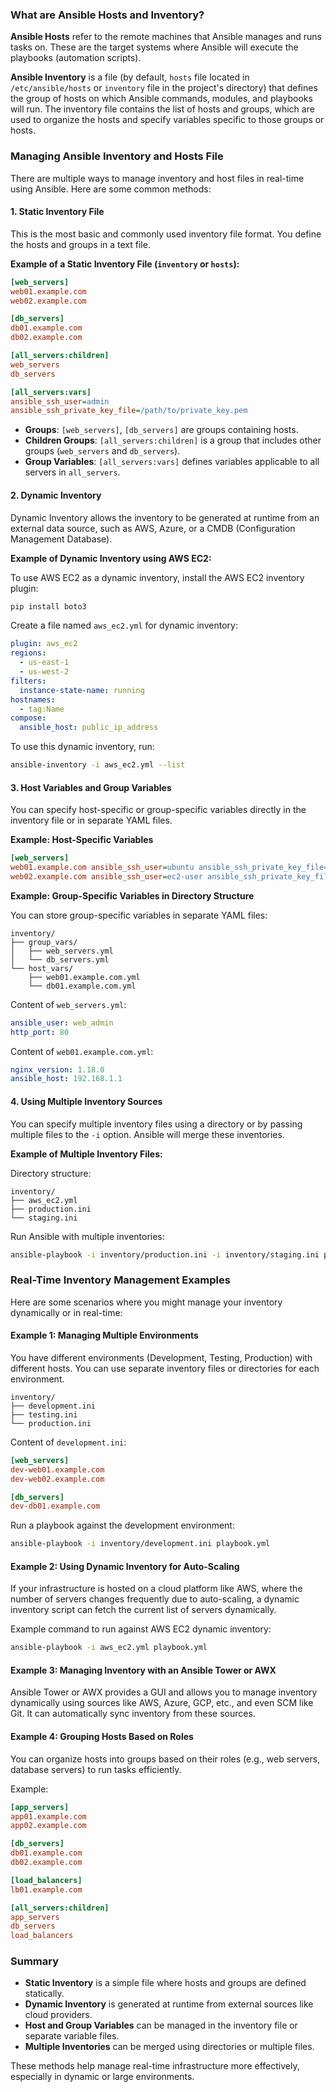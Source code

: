 ### What are Ansible Hosts and Inventory?

**Ansible Hosts** refer to the remote machines that Ansible manages and runs tasks on. These are the target systems where Ansible will execute the playbooks (automation scripts).

**Ansible Inventory** is a file (by default, `hosts` file located in `/etc/ansible/hosts` or `inventory` file in the project's directory) that defines the group of hosts on which Ansible commands, modules, and playbooks will run. The inventory file contains the list of hosts and groups, which are used to organize the hosts and specify variables specific to those groups or hosts.

### Managing Ansible Inventory and Hosts File

There are multiple ways to manage inventory and host files in real-time using Ansible. Here are some common methods:

#### 1. **Static Inventory File**

This is the most basic and commonly used inventory file format. You define the hosts and groups in a text file.

**Example of a Static Inventory File (`inventory` or `hosts`):**
```ini
[web_servers]
web01.example.com
web02.example.com

[db_servers]
db01.example.com
db02.example.com

[all_servers:children]
web_servers
db_servers

[all_servers:vars]
ansible_ssh_user=admin
ansible_ssh_private_key_file=/path/to/private_key.pem
```

- **Groups**: `[web_servers]`, `[db_servers]` are groups containing hosts.
- **Children Groups**: `[all_servers:children]` is a group that includes other groups (`web_servers` and `db_servers`).
- **Group Variables**: `[all_servers:vars]` defines variables applicable to all servers in `all_servers`.

#### 2. **Dynamic Inventory**

Dynamic Inventory allows the inventory to be generated at runtime from an external data source, such as AWS, Azure, or a CMDB (Configuration Management Database).

**Example of Dynamic Inventory using AWS EC2:**

To use AWS EC2 as a dynamic inventory, install the AWS EC2 inventory plugin:

```bash
pip install boto3
```

Create a file named `aws_ec2.yml` for dynamic inventory:
```yaml
plugin: aws_ec2
regions:
  - us-east-1
  - us-west-2
filters:
  instance-state-name: running
hostnames:
  - tag:Name
compose:
  ansible_host: public_ip_address
```

To use this dynamic inventory, run:
```bash
ansible-inventory -i aws_ec2.yml --list
```

#### 3. **Host Variables and Group Variables**

You can specify host-specific or group-specific variables directly in the inventory file or in separate YAML files.

**Example: Host-Specific Variables**

```ini
[web_servers]
web01.example.com ansible_ssh_user=ubuntu ansible_ssh_private_key_file=/path/to/web01_key.pem
web02.example.com ansible_ssh_user=ec2-user ansible_ssh_private_key_file=/path/to/web02_key.pem
```

**Example: Group-Specific Variables in Directory Structure**

You can store group-specific variables in separate YAML files:
```
inventory/
├── group_vars/
│   ├── web_servers.yml
│   └── db_servers.yml
└── host_vars/
    ├── web01.example.com.yml
    └── db01.example.com.yml
```

Content of `web_servers.yml`:
```yaml
ansible_user: web_admin
http_port: 80
```

Content of `web01.example.com.yml`:
```yaml
nginx_version: 1.18.0
ansible_host: 192.168.1.1
```

#### 4. **Using Multiple Inventory Sources**

You can specify multiple inventory files using a directory or by passing multiple files to the `-i` option. Ansible will merge these inventories.

**Example of Multiple Inventory Files:**

Directory structure:
```
inventory/
├── aws_ec2.yml
├── production.ini
└── staging.ini
```

Run Ansible with multiple inventories:
```bash
ansible-playbook -i inventory/production.ini -i inventory/staging.ini playbook.yml
```

### Real-Time Inventory Management Examples

Here are some scenarios where you might manage your inventory dynamically or in real-time:

#### Example 1: Managing Multiple Environments

You have different environments (Development, Testing, Production) with different hosts. You can use separate inventory files or directories for each environment.

```
inventory/
├── development.ini
├── testing.ini
└── production.ini
```

Content of `development.ini`:
```ini
[web_servers]
dev-web01.example.com
dev-web02.example.com

[db_servers]
dev-db01.example.com
```

Run a playbook against the development environment:
```bash
ansible-playbook -i inventory/development.ini playbook.yml
```

#### Example 2: Using Dynamic Inventory for Auto-Scaling

If your infrastructure is hosted on a cloud platform like AWS, where the number of servers changes frequently due to auto-scaling, a dynamic inventory script can fetch the current list of servers dynamically.

Example command to run against AWS EC2 dynamic inventory:
```bash
ansible-playbook -i aws_ec2.yml playbook.yml
```

#### Example 3: Managing Inventory with an Ansible Tower or AWX

Ansible Tower or AWX provides a GUI and allows you to manage inventory dynamically using sources like AWS, Azure, GCP, etc., and even SCM like Git. It can automatically sync inventory from these sources.

#### Example 4: Grouping Hosts Based on Roles

You can organize hosts into groups based on their roles (e.g., web servers, database servers) to run tasks efficiently.

Example:
```ini
[app_servers]
app01.example.com
app02.example.com

[db_servers]
db01.example.com
db02.example.com

[load_balancers]
lb01.example.com

[all_servers:children]
app_servers
db_servers
load_balancers
```

### Summary

- **Static Inventory** is a simple file where hosts and groups are defined statically.
- **Dynamic Inventory** is generated at runtime from external sources like cloud providers.
- **Host and Group Variables** can be managed in the inventory file or separate variable files.
- **Multiple Inventories** can be merged using directories or multiple files.

These methods help manage real-time infrastructure more effectively, especially in dynamic or large environments.